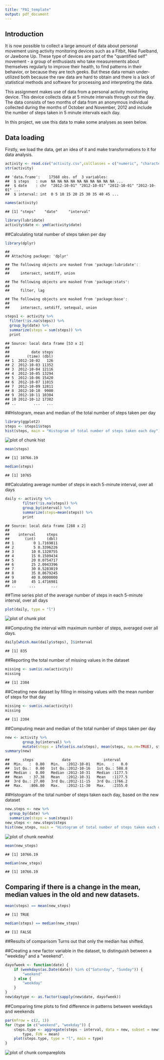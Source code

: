 ```yaml
---
title: "PA1_template"
output: pdf_document
---
```




## Introduction 

It is now possible to collect a large amount of data about personal movement using activity monitoring devices such as a Fitbit, Nike Fuelband, or Jawbone Up. These type of devices are part of the "quantified self" movement - a group of enthusiasts who take measurements about themselves regularly to improve their health, to find patterns in their behavior, or because they are tech geeks. But these data remain under-utilized both because the raw data are hard to obtain and there is a lack of statistical methods and software for processing and interpreting the data.

This assignment makes use of data from a personal activity monitoring device. This device collects data at 5 minute intervals through out the day. The data consists of two months of data from an anonymous individual collected during the months of October and November, 2012 and include the number of steps taken in 5 minute intervals each day.

In this project, we use this data to make some analyses as seen below.

## Data loading

Firstly, we load the data, get an idea of it and make transformations to it for data analysis.


```r
activity <- read.csv("activity.csv",colClasses = c("numeric", "character","integer"))
str(activity)
```

```
## 'data.frame':	17568 obs. of  3 variables:
##  $ steps   : num  NA NA NA NA NA NA NA NA NA NA ...
##  $ date    : chr  "2012-10-01" "2012-10-01" "2012-10-01" "2012-10-01" ...
##  $ interval: int  0 5 10 15 20 25 30 35 40 45 ...
```

```r
names(activity)
```

```
## [1] "steps"    "date"     "interval"
```

```r
library(lubridate)
activity$date <- ymd(activity$date)
```

##Calculating total number of steps taken per day

```r
library(dplyr)
```

```
## 
## Attaching package: 'dplyr'
```

```
## The following objects are masked from 'package:lubridate':
## 
##     intersect, setdiff, union
```

```
## The following objects are masked from 'package:stats':
## 
##     filter, lag
```

```
## The following objects are masked from 'package:base':
## 
##     intersect, setdiff, setequal, union
```

```r
steps1 <- activity %>%
  filter(!is.na(steps)) %>%
  group_by(date) %>%
  summarize(steps = sum(steps)) %>%
  print
```

```
## Source: local data frame [53 x 2]
## 
##          date steps
##        (time) (dbl)
## 1  2012-10-02   126
## 2  2012-10-03 11352
## 3  2012-10-04 12116
## 4  2012-10-05 13294
## 5  2012-10-06 15420
## 6  2012-10-07 11015
## 7  2012-10-09 12811
## 8  2012-10-10  9900
## 9  2012-10-11 10304
## 10 2012-10-12 17382
## ..        ...   ...
```

##Histogram, mean and median of the total number of steps taken per day

```r
library(ggplot2)
steps <- steps1$steps
hist(steps, main = "Histogram of total number of steps taken each day")
```

![plot of chunk hist](figure/hist-1.png)

```r
mean(steps)
```

```
## [1] 10766.19
```

```r
median(steps)
```

```
## [1] 10765
```

##Calculating average number of steps in each 5-minute interval, over all days

```r
daily <- activity %>%
        filter(!is.na(steps)) %>%
        group_by(interval) %>%
        summarize(steps=mean(steps)) %>%
        print
```

```
## Source: local data frame [288 x 2]
## 
##    interval     steps
##       (int)     (dbl)
## 1         0 1.7169811
## 2         5 0.3396226
## 3        10 0.1320755
## 4        15 0.1509434
## 5        20 0.0754717
## 6        25 2.0943396
## 7        30 0.5283019
## 8        35 0.8679245
## 9        40 0.0000000
## 10       45 1.4716981
## ..      ...       ...
```

##Time series plot of the average number of steps in each 5-minute interval, over all days

```r
plot(daily, type = "l")
```

![plot of chunk plot](figure/plot-1.png)

##Computing the interval with maximum number of steps, averaged over all days.

```r
daily[which.max(daily$steps), ]$interval
```

```
## [1] 835
```

##Reporting the total number of missing values in the dataset

```r
missing <- sum(is.na(activity))
missing
```

```
## [1] 2304
```
##Creating new dataset by filling in missing values with the mean number of steps for that day

```r
missing <- sum(is.na(activity))
missing
```

```
## [1] 2304
```

##Computing mean and median of the total number of steps taken per day

```r
new <- activity %>%
        group_by(interval) %>%
        mutate(steps = ifelse(is.na(steps), mean(steps, na.rm=TRUE), steps))
summary(new)
```

```
##      steps             date               interval     
##  Min.   :  0.00   Min.   :2012-10-01   Min.   :   0.0  
##  1st Qu.:  0.00   1st Qu.:2012-10-16   1st Qu.: 588.8  
##  Median :  0.00   Median :2012-10-31   Median :1177.5  
##  Mean   : 37.38   Mean   :2012-10-31   Mean   :1177.5  
##  3rd Qu.: 27.00   3rd Qu.:2012-11-15   3rd Qu.:1766.2  
##  Max.   :806.00   Max.   :2012-11-30   Max.   :2355.0
```

##Histogram of the total number of steps taken each day, based on the new dataset 

```r
new.steps <- new %>%
  group_by(date) %>%
  summarize(steps = sum(steps)) 
new_steps <- new.steps$steps
hist(new_steps, main = "Histogram of total number of steps taken each day, based on new dataset")
```

![plot of chunk newhist](figure/newhist-1.png)

```r
mean(new_steps)
```

```
## [1] 10766.19
```

```r
median(new_steps)
```

```
## [1] 10766.19
```

## Comparing if there is a change in the mean, median values in the old and new datasets.

```r
mean(steps) == mean(new_steps)
```

```
## [1] TRUE
```

```r
median(steps) == median(new_steps)
```

```
## [1] FALSE
```

##Results of comparisom
Turns out that only the median has shifted.

##Creating a new factor variable in the dataset, to distinguish between a "weekday" and a "weekend".

```r
dayofweek <- function(date) {
    if (weekdays(as.Date(date)) %in% c("Saturday", "Sunday")) {
        "weekend"
    } else {
        "weekday"
    }
}
new$daytype <- as.factor(sapply(new$date, dayofweek))
```

##Comparing time plots to find difference in patterns between weekdays and weekends

```r
par(mfrow = c(2, 1))
for (type in c("weekend", "weekday")) {
    steps.type <- aggregate(steps ~ interval, data = new, subset = new$daytype == 
        type, FUN = mean)
    plot(steps.type, type = "l", main = type)
}
```

![plot of chunk compareplots](figure/compareplots-1.png)
